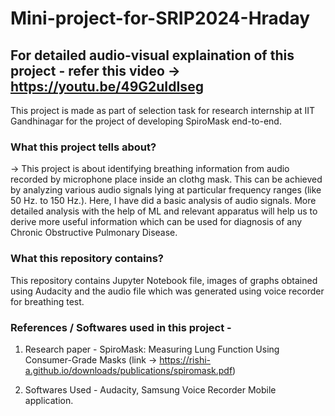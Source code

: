 # Mini-project-for-SRIP2024-Hraday

## For detailed audio-visual explaination of this project - refer this video -> https://youtu.be/49G2uIdIseg

This project is made as part of selection task for research internship at IIT Gandhinagar for the project of developing SpiroMask end-to-end.

### What this project tells about? 
-> This project is about identifying breathing information from audio recorded by microphone place inside an clothg mask. This can be achieved by analyzing various audio signals lying at particular frequency ranges (like 50 Hz. to 150 Hz.). Here, I have did a basic analysis of audio signals. More detailed analysis with the help of ML and relevant apparatus will help us to derive more useful information which can be used for diagnosis of any Chronic Obstructive Pulmonary Disease.

### What this repository contains?
 This repository contains Jupyter Notebook file, images of graphs obtained using Audacity and the audio file which was generated using voice recorder for breathing test.

 ### References / Softwares used in this project -

 1) Research paper - SpiroMask: Measuring Lung Function Using Consumer-Grade Masks (link -> https://rishi-a.github.io/downloads/publications/spiromask.pdf)  

 2) Softwares Used - Audacity, Samsung Voice Recorder Mobile application.
